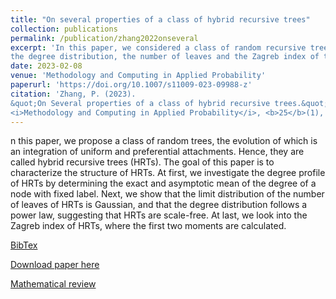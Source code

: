 ```yaml
---
title: "On several properties of a class of hybrid recursive trees"
collection: publications
permalink: /publication/zhang2022onseveral
excerpt: 'In this paper, we considered a class of random recursive trees whose evolution integrated uniform and preferential attachements, namely hybrid recursive trees. We specifically investigated the degree profile,
the degree distribution, the number of leaves and the Zagreb index of the proposed model.'
date: 2023-02-08
venue: 'Methodology and Computing in Applied Probability'
paperurl: 'https://doi.org/10.1007/s11009-023-09988-z'
citation: 'Zhang, P. (2023). 
&quot;On Several properties of a class of hybrid recursive trees.&quot; 
<i>Methodology and Computing in Applied Probability</i>, <b>25</b>(1), 16.'
---
```

n this paper, we propose a class of random trees, the evolution of which is an integration of uniform and preferential attachments. Hence, they are called hybrid recursive trees (HRTs). The goal of this paper is to characterize the structure of HRTs. At first, we investigate the degree profile of HRTs by determining the exact and asymptotic mean of the degree of a node with fixed label. Next, we show that the limit distribution of the number of leaves of HRTs is Gaussian, and that the degree distribution follows a power law, suggesting that HRTs are scale-free. At last, we look into the Zagreb index of HRTs, where the first two moments are calculated.

[BibTex](https://panpanzhang99299.github.io/files/zhang2023onseveral.bib)

[Download paper here](https://doi.org/10.1007/s11009-023-09988-z)

[Mathematical review](https://mathscinet.ams.org/mathscinet-getitem?mr=4547421)